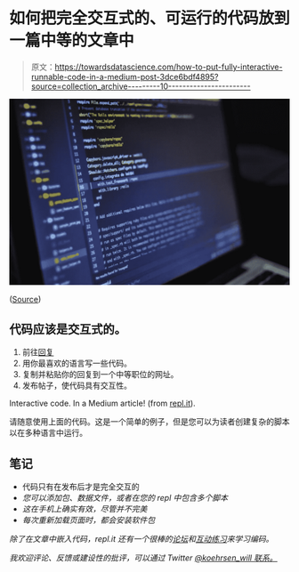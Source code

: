 # 如何把完全交互式的、可运行的代码放到一篇中等的文章中

> 原文：<https://towardsdatascience.com/how-to-put-fully-interactive-runnable-code-in-a-medium-post-3dce6bdf4895?source=collection_archive---------10----------------------->

![](img/dee77114c53492e7609b7a978afb3a36.png)

([Source](https://www.pexels.com/photo/blur-close-up-code-computer-546819/))

## 代码应该是交互式的。

1.  前往[回复](http://repl.it)
2.  用你最喜欢的语言写一些代码。
3.  复制并粘贴你的回复到一个中等职位的网址。
4.  发布帖子，使代码具有交互性。

Interactive code. In a Medium article! (from [repl.it](http://repl.it)).

请随意使用上面的代码。这是一个简单的例子，但是您可以为读者创建复杂的脚本以在多种语言中运行。

## 笔记

*   代码只有在发布后才是完全交互的
*   *您可以添加包、数据文件，或者在您的 repl 中包含多个脚本*
*   *这在手机上确实有效，尽管并不完美*
*   *每次重新加载页面时，都会安装软件包*

*除了在文章中嵌入代码，repl.it 还有一个很棒的[论坛](https://repl.it/talk)和[互动练习](https://repl.it/community)来学习编码。*

*我欢迎评论、反馈或建设性的批评，可以通过 Twitter [@koehrsen_will 联系。](http://twitter.com/@koehrsen_will)*